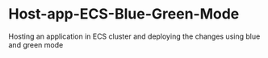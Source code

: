 # Host-app-ECS-Blue-Green-Mode
Hosting an application in ECS cluster and deploying the changes using blue and green mode

